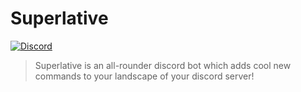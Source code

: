 # Superlative
[![Discord](https://discordapp.com/api/guilds/584404484772331521/widget.png)](https://discord.gg/Rnj6pDa)
> Superlative is an all-rounder discord bot which adds cool new commands to your landscape of your discord server!

